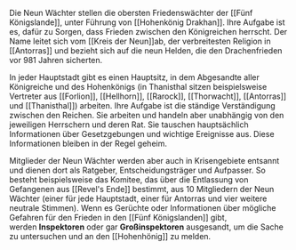 Die Neun Wächter stellen die obersten Friedenswächter der [[Fünf Königslande]], unter Führung von [[Hohenkönig Drakhan]]. Ihre Aufgabe ist es, dafür zu Sorgen, dass Frieden zwischen den Königreichen herrscht. Der Name leitet sich vom [[Kreis der Neun]]ab, der verbreitesten Religion in [[Antorras]] und bezieht sich auf die neun Helden, die den Drachenfrieden vor 981 Jahren sicherten.

In jeder Hauptstadt gibt es einen Hauptsitz, in dem Abgesandte aller Königreiche und des Hohenkönigs (in Thanisthal sitzen beispielsweise Vertreter aus [[Forlion]], [[Hellhorn]], [[Rarock]], [[Thorwacht]], [[Antorras]] und [[Thanisthal]]) arbeiten. Ihre Aufgabe ist die ständige Verständigung zwischen den Reichen. Sie arbeiten und handeln aber unabhängig von den jeweiligen Herrschern und deren Rat. Sie tauschen hauptsächlich Informationen über Gesetzgebungen und wichtige Ereignisse aus. Diese Informationen bleiben in der Regel geheim.

Mitglieder der Neun Wächter werden aber auch in Krisengebiete entsannt und dienen dort als Ratgeber, Entscheidungsträger und Aufpasser. So besteht beispielsweise das Komitee, das über die Entlassung von Gefangenen aus [[Revel's Ende]] bestimmt, aus 10 Mitgliedern der Neun Wächter (einer für jede Hauptstadt, einer für Antorras und vier weitere neutrale Stimmen). Wenn es Gerüchte oder Informationen über mögliche Gefahren für den Frieden in den [[Fünf Königslanden]] gibt, werden **Inspektoren** oder gar **Großinspektoren** ausgesandt, um die Sache zu untersuchen und an den [[Hohenhönig]] zu melden.